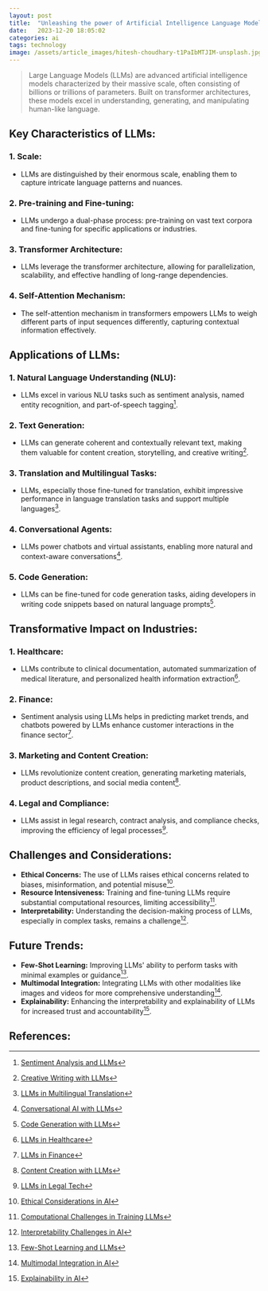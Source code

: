 ```yaml
---
layout: post
title:  "Unleashing the power of Artificial Intelligence Language Model"
date:   2023-12-20 18:05:02
categories: ai
tags: technology
image: /assets/article_images/hitesh-choudhary-t1PaIbMTJIM-unsplash.jpg
---
```


> Large Language Models (LLMs) are advanced artificial intelligence models characterized by their massive scale, often consisting of billions or trillions of parameters. Built on transformer architectures, these models excel in understanding, generating, and manipulating human-like language.

## Key Characteristics of LLMs:

### 1. **Scale:**
   - LLMs are distinguished by their enormous scale, enabling them to capture intricate language patterns and nuances.

### 2. **Pre-training and Fine-tuning:**
   - LLMs undergo a dual-phase process: pre-training on vast text corpora and fine-tuning for specific applications or industries.

### 3. **Transformer Architecture:**
   - LLMs leverage the transformer architecture, allowing for parallelization, scalability, and effective handling of long-range dependencies.

### 4. **Self-Attention Mechanism:**
   - The self-attention mechanism in transformers empowers LLMs to weigh different parts of input sequences differently, capturing contextual information effectively.

## Applications of LLMs:

### 1. **Natural Language Understanding (NLU):**
   - LLMs excel in various NLU tasks such as sentiment analysis, named entity recognition, and part-of-speech tagging[^1].

### 2. **Text Generation:**
   - LLMs can generate coherent and contextually relevant text, making them valuable for content creation, storytelling, and creative writing[^2].

### 3. **Translation and Multilingual Tasks:**
   - LLMs, especially those fine-tuned for translation, exhibit impressive performance in language translation tasks and support multiple languages[^3].

### 4. **Conversational Agents:**
   - LLMs power chatbots and virtual assistants, enabling more natural and context-aware conversations[^4].

### 5. **Code Generation:**
   - LLMs can be fine-tuned for code generation tasks, aiding developers in writing code snippets based on natural language prompts[^5].

## Transformative Impact on Industries:

### 1. **Healthcare:**
   - LLMs contribute to clinical documentation, automated summarization of medical literature, and personalized health information extraction[^6].

### 2. **Finance:**
   - Sentiment analysis using LLMs helps in predicting market trends, and chatbots powered by LLMs enhance customer interactions in the finance sector[^7].

### 3. **Marketing and Content Creation:**
   - LLMs revolutionize content creation, generating marketing materials, product descriptions, and social media content[^8].

### 4. **Legal and Compliance:**
   - LLMs assist in legal research, contract analysis, and compliance checks, improving the efficiency of legal processes[^9].

## Challenges and Considerations:

- **Ethical Concerns:** The use of LLMs raises ethical concerns related to biases, misinformation, and potential misuse[^10].
- **Resource Intensiveness:** Training and fine-tuning LLMs require substantial computational resources, limiting accessibility[^11].
- **Interpretability:** Understanding the decision-making process of LLMs, especially in complex tasks, remains a challenge[^12].

## Future Trends:

- **Few-Shot Learning:** Improving LLMs' ability to perform tasks with minimal examples or guidance[^13].
- **Multimodal Integration:** Integrating LLMs with other modalities like images and videos for more comprehensive understanding[^14].
- **Explainability:** Enhancing the interpretability and explainability of LLMs for increased trust and accountability[^15].

## References:
[^1]: [Sentiment Analysis and LLMs](https://www.analyticsvidhya.com/blog/2021/03/understanding-sentiment-analysis-and-its-applications/)
[^2]: [Creative Writing with LLMs](https://towardsdatascience.com/writing-like-shakespeare-with-deep-learning-3c46034de6c5)
[^3]: [LLMs in Multilingual Translation](https://www.microsoft.com/en-us/research/project/translation/)
[^4]: [Conversational AI with LLMs](https://www.ibm.com/cloud/learn/conversational-ai)
[^5]: [Code Generation with LLMs](https://towardsdatascience.com/code-generation-using-openai-s-gpt-3-and-gpt-2-af1356a553c7)
[^6]: [LLMs in Healthcare](https://www.ncbi.nlm.nih.gov/pmc/articles/PMC7777625/)
[^7]: [LLMs in Finance](https://emerj.com/ai-sector-overviews/natural-language-processing-finance-applications/)
[^8]: [Content Creation with LLMs](https://www.technologyreview.com/2021/05/13/1025092/how-ai-is-changing-the-way-we-make-art/)
[^9]: [LLMs in Legal Tech](https://blog.ipleaders.in/ai-in-legal-tech)
[^10]: [Ethical Considerations in AI](https://www.weforum.org/agenda/2016/10/the-ethical-implications-of-artificial-intelligence)
[^11]: [Computational Challenges in Training LLMs](https://arxiv.org/abs/1903.11752)
[^12]: [Interpretability Challenges in AI](https://towardsdatascience.com/the-challenges-of-interpretability-in-ai-2a83a52d9d32)
[^13]: [Few-Shot Learning and LLMs](https://arxiv.org/abs/1904.09535)
[^14]: [Multimodal Integration in AI](https://www.microsoft.com/en-us/research/project/vision-language-pretraining/)
[^15]: [Explainability in AI](https://www.weforum.org/agenda/2020/01/ethical-ai-governance-explainability/)
